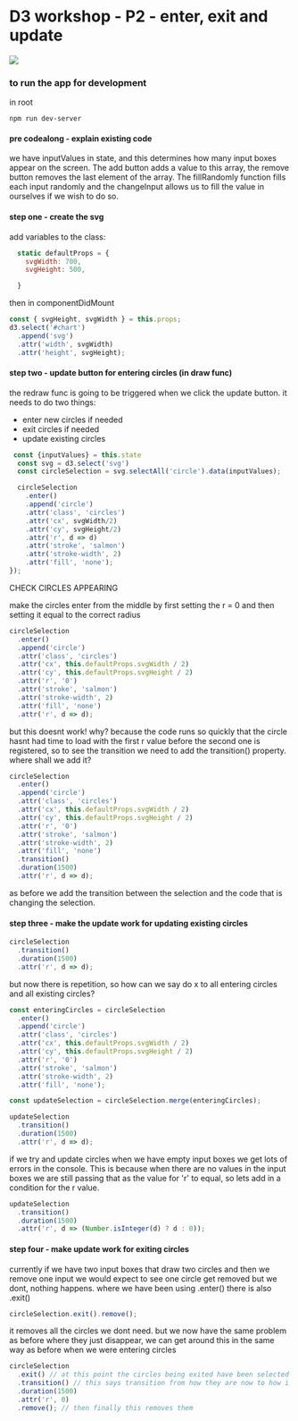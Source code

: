 # D3 workshop - P2 - enter, exit and update

![](./radar-gif.gif)

### to run the app for development

in root

```
npm run dev-server
```

#### pre codealong - explain existing code

we have inputValues in state, and this determines how many input boxes appear on the screen. The add button adds a value to this array, the remove button removes the last element of the array. The fillRandomly function fills each input randomly and the changeInput allows us to fill the value in ourselves if we wish to do so.

#### step one - create the svg

add variables to the class:

```js
  static defaultProps = {
    svgWidth: 700,
    svgHeight: 500,

  }
```

then in componentDidMount

```js
const { svgHeight, svgWidth } = this.props;
d3.select('#chart')
  .append('svg')
  .attr('width', svgWidth)
  .attr('height', svgHeight);
```

#### step two - update button for entering circles (in draw func)

the redraw func is going to be triggered when we click the update button. it needs to do two things:

- enter new circles if needed
- exit circles if needed
- update existing circles

```js
 const {inputValues} = this.state
  const svg = d3.select('svg')
  const circleSelection = svg.selectAll('circle').data(inputValues);

  circleSelection
    .enter()
    .append('circle')
    .attr('class', 'circles')
    .attr('cx', svgWidth/2)
    .attr('cy', svgHeight/2)
    .attr('r', d => d)
    .attr('stroke', 'salmon')
    .attr('stroke-width', 2)
    .attr('fill', 'none');
});
```

CHECK CIRCLES APPEARING

make the circles enter from the middle by first setting the r = 0 and then setting it equal to the correct radius

```js
circleSelection
  .enter()
  .append('circle')
  .attr('class', 'circles')
  .attr('cx', this.defaultProps.svgWidth / 2)
  .attr('cy', this.defaultProps.svgHeight / 2)
  .attr('r', '0')
  .attr('stroke', 'salmon')
  .attr('stroke-width', 2)
  .attr('fill', 'none')
  .attr('r', d => d);
```

but this doesnt work! why? because the code runs so quickly that the circle hasnt had time to load with the first r value before the second one is registered, so to see the transition we need to add the transition() property. where shall we add it?

```js
circleSelection
  .enter()
  .append('circle')
  .attr('class', 'circles')
  .attr('cx', this.defaultProps.svgWidth / 2)
  .attr('cy', this.defaultProps.svgHeight / 2)
  .attr('r', '0')
  .attr('stroke', 'salmon')
  .attr('stroke-width', 2)
  .attr('fill', 'none')
  .transition()
  .duration(1500)
  .attr('r', d => d);
```

as before we add the transition between the selection and the code that is changing the selection.

#### step three - make the update work for updating existing circles

```js
circleSelection
  .transition()
  .duration(1500)
  .attr('r', d => d);
```

but now there is repetition, so how can we say do x to all entering circles and all existing circles?

```js
const enteringCircles = circleSelection
  .enter()
  .append('circle')
  .attr('class', 'circles')
  .attr('cx', this.defaultProps.svgWidth / 2)
  .attr('cy', this.defaultProps.svgHeight / 2)
  .attr('r', '0')
  .attr('stroke', 'salmon')
  .attr('stroke-width', 2)
  .attr('fill', 'none');

const updateSelection = circleSelection.merge(enteringCircles);

updateSelection
  .transition()
  .duration(1500)
  .attr('r', d => d);
```

if we try and update circles when we have empty input boxes we get lots of errors in the console. This is because when there are no values in the input boxes we are still passing that as the value for 'r' to equal, so lets add in a condition for the r value.

```js
updateSelection
  .transition()
  .duration(1500)
  .attr('r', d => (Number.isInteger(d) ? d : 0));
```

#### step four - make update work for exiting circles

currently if we have two input boxes that draw two circles and then we remove one input we would expect to see one circle get removed but we dont, nothing happens.
where we have been using .enter() there is also .exit()

```js
circleSelection.exit().remove();
```

it removes all the circles we dont need. but we now have the same problem as before where they just disappear, we can get around this in the same way as before when we were entering circles

```js
circleSelection
  .exit() // at this point the circles being exited have been selected
  .transition() // this says transition from how they are now to how i am about to change them
  .duration(1500)
  .attr('r', 0)
  .remove(); // then finally this removes them
```
